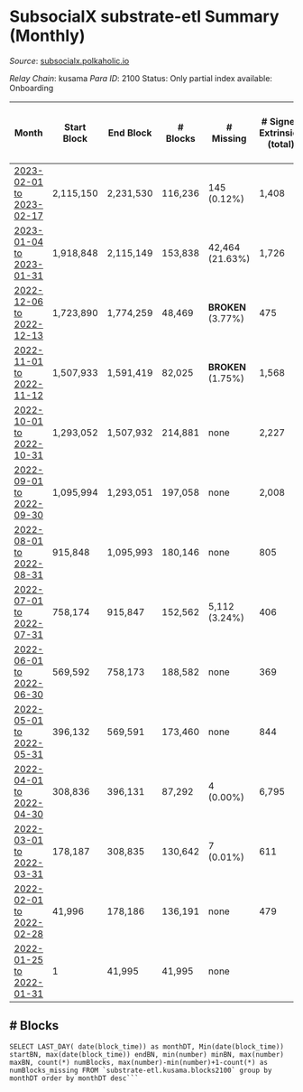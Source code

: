 # SubsocialX substrate-etl Summary (Monthly)

_Source_: [subsocialx.polkaholic.io](https://subsocialx.polkaholic.io)

*Relay Chain*: kusama
*Para ID*: 2100
Status: Only partial index available: Onboarding


| Month | Start Block | End Block | # Blocks | # Missing | # Signed Extrinsics (total) | # Active Accounts (avg) | # Addresses with Balances (max) | Issues |
| ----- | ----------- | --------- | -------- | --------- | --------------------------- | ----------------------- | ------------------------------- | ------ |
| [2023-02-01 to 2023-02-17](/kusama/2100-subsocialx/2023-02-28.md) | 2,115,150 | 2,231,530 | 116,236 | 145 (0.12%) | 1,408 | 46 | 34,306 | - | 
| [2023-01-04 to 2023-01-31](/kusama/2100-subsocialx/2023-01-31.md) | 1,918,848 | 2,115,149 | 153,838 | 42,464 (21.63%) | 1,726 | 45 | 34,238 | - | 
| [2022-12-06 to 2022-12-13](/kusama/2100-subsocialx/2022-12-31.md) | 1,723,890 | 1,774,259 | 48,469 |  **BROKEN** (3.77%) | 475 | 25 |  | - | 
| [2022-11-01 to 2022-11-12](/kusama/2100-subsocialx/2022-11-30.md) | 1,507,933 | 1,591,419 | 82,025 |  **BROKEN** (1.75%) | 1,568 | 49 |  | - | 
| [2022-10-01 to 2022-10-31](/kusama/2100-subsocialx/2022-10-31.md) | 1,293,052 | 1,507,932 | 214,881 | none  | 2,227 | 31 | 33,976 | - | 
| [2022-09-01 to 2022-09-30](/kusama/2100-subsocialx/2022-09-30.md) | 1,095,994 | 1,293,051 | 197,058 | none  | 2,008 | 29 | 33,870 | - | 
| [2022-08-01 to 2022-08-31](/kusama/2100-subsocialx/2022-08-31.md) | 915,848 | 1,095,993 | 180,146 | none  | 805 | 14 | 33,757 | - | 
| [2022-07-01 to 2022-07-31](/kusama/2100-subsocialx/2022-07-31.md) | 758,174 | 915,847 | 152,562 | 5,112 (3.24%) | 406 | 8 | 33,747 | - | 
| [2022-06-01 to 2022-06-30](/kusama/2100-subsocialx/2022-06-30.md) | 569,592 | 758,173 | 188,582 | none  | 369 | 8 | 33,747 | - | 
| [2022-05-01 to 2022-05-31](/kusama/2100-subsocialx/2022-05-31.md) | 396,132 | 569,591 | 173,460 | none  | 844 | 15 | 33,745 | - | 
| [2022-04-01 to 2022-04-30](/kusama/2100-subsocialx/2022-04-30.md) | 308,836 | 396,131 | 87,292 | 4 (0.00%) | 6,795 | 86 | 33,745 | - | 
| [2022-03-01 to 2022-03-31](/kusama/2100-subsocialx/2022-03-31.md) | 178,187 | 308,835 | 130,642 | 7 (0.01%) | 611 | 14 | 20,428 | - | 
| [2022-02-01 to 2022-02-28](/kusama/2100-subsocialx/2022-02-28.md) | 41,996 | 178,186 | 136,191 | none  | 479 | 11 | 12,036 | - | 
| [2022-01-25 to 2022-01-31](/kusama/2100-subsocialx/2022-01-31.md) | 1 | 41,995 | 41,995 | none  |  |  | 3 | - | 

## # Blocks
```
SELECT LAST_DAY( date(block_time)) as monthDT, Min(date(block_time)) startBN, max(date(block_time)) endBN, min(number) minBN, max(number) maxBN, count(*) numBlocks, max(number)-min(number)+1-count(*) as numBlocks_missing FROM `substrate-etl.kusama.blocks2100` group by monthDT order by monthDT desc```

